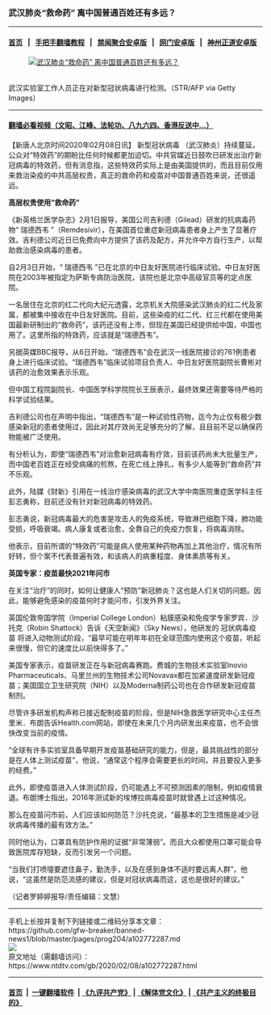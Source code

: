 ### 武汉肺炎“救命药” 离中国普通百姓还有多远？
------------------------

#### [首页](https://github.com/gfw-breaker/banned-news1/blob/master/README.md) &nbsp;&nbsp;|&nbsp;&nbsp; [手把手翻墙教程](https://github.com/gfw-breaker/guides/wiki) &nbsp;&nbsp;|&nbsp;&nbsp; [禁闻聚合安卓版](https://github.com/gfw-breaker/bn-android) &nbsp;&nbsp;|&nbsp;&nbsp; [网门安卓版](https://github.com/oGate2/oGate) &nbsp;&nbsp;|&nbsp;&nbsp; [神州正道安卓版](https://github.com/SzzdOgate/update) 



<div><div class="featured_image">
 <a href="https://i.ntdtv.com/assets/uploads/2020/02/GettyImages-1199129374.jpg" target="_blank">
  <figure>
   <img alt="武汉肺炎“救命药” 离中国普通百姓还有多远？" src="https://i.ntdtv.com/assets/uploads/2020/02/GettyImages-1199129374-800x450.jpg"/>
  </figure><br/>
 </a>
 <span class="caption">
  武汉实验室工作人员正在对新型冠状病毒进行检测。（STR/AFP via Getty Images）
 </span>
</div>
</div><hr/>

#### [翻墙必看视频（文昭、江峰、法轮功、八九六四、香港反送中...）](https://github.com/gfw-breaker/banned-news1/blob/master/pages/link3.md)

<div><div class="post_content" itemprop="articleBody">
 <p>
  【新唐人北京时间2020年02月08日讯】
  <ok href="https://www.ntdtv.com/gb/新型冠状病毒.htm">
   新型冠状病毒
  </ok>
  （武汉肺炎）持续蔓延，公众对“特效药”的期盼比任何时候都更加迫切。中共官媒近日鼓吹已研发出治疗新冠病毒的特效药，但有消息指，这些特效药实际上是由美国提供的，而且目前仅用来救治染疫的中共高层权贵，真正的救命药和疫苗对中国普通百姓来说，还很遥远。
 </p>
 <p>
  <strong>
   高层权贵使用“救命药”
  </strong>
 </p>
 <p>
  《新英格兰医学杂志》2月1日报导，美国公司吉利德（Gilead）研发的抗病毒药物“
  <ok href="https://www.ntdtv.com/gb/瑞德西韦.htm">
   瑞德西韦
  </ok>
  ”（Remdesivir），在美国首位重症新冠病毒患者身上产生了显著疗效。吉利德公司近日已免费向中方提供了该药及配方，并允许中方自行生产，以帮助救治感染病毒的患者。
 </p>
 <p>
  自2月3日开始，“
  <ok href="https://www.ntdtv.com/gb/瑞德西韦.htm">
   瑞德西韦
  </ok>
  ”已在北京的中日友好医院进行临床试验。中日友好医院在2003年被指定为萨斯专病防治医院，该院也是北京中高级官员等的定点医院。
 </p>
 <p>
  一名居住在北京的红二代向大纪元透露，北京机关大院感染武汉肺炎的红二代及家属，都被集中接收在中日友好医院。目前，这些染疫的红二代、红三代都在使用美国最新研制出的“救命药”，该药还没有上市，但现在美国已经提供给中国，中国也用了。这里所指的特效药，应该就是“瑞德西韦”。
 </p>
 <p>
  另据英媒BBC报导，从6日开始，“瑞德西韦”会在武汉一线医院接诊的761例患者身上进行临床试验。“瑞德西韦”临床试验项目负责人、中日友好医院副院长曹彬对该药的治愈效果表示乐观。
 </p>
 <p>
  但中国工程院副院长、中国医学科学院院长王辰表示，最终效果还需要等待严格的科学试验结果。
 </p>
 <p>
  吉利德公司也在声明中指出，“瑞德西韦”是一种试验性药物，迄今为止仅有极少数感染新冠的患者使用过，因此对其疗效尚无足够充分的了解，且目前不足以确保药物能被广泛使用。
 </p>
 <p>
  有分析认为，即使“瑞德西韦”对治愈新冠病毒有疗效，目前该药尚未大批量生产，而中国老百姓正在经受病痛的煎熬，在死亡线上挣扎，有多少人能等到“救命药”并不乐观。
 </p>
 <p>
  此外，陆媒《财新》引用在一线治疗感染病毒的武汉大学中南医院重症医学科主任彭志勇称，目前还没有针对新冠病毒的特效药。
 </p>
 <p>
  彭志勇说，新冠病毒最大的危害是攻击人的免疫系统，导致淋巴细胞下降，肺功能受损，呼吸衰竭。病人康复或者治愈，全靠自己的免疫力恢复，将病毒消除。
 </p>
 <p>
  他表示，目前所谓的“特效药”可能是病人使用某种药物再加上其他治疗，情况有所好转，但个案不代表普遍有效，和该病人的病重程度、身体素质等有关。
 </p>
 <p>
  <strong>
   英国专家：疫苗最快2021年问市
  </strong>
 </p>
 <p>
  在关注“治疗”的同时，如何让健康人“预防”新冠肺炎？这也是人们关切的问题。因此，能够避免感染的疫苗何时才能问市，引发外界关注。
 </p>
 <p>
  英国伦敦帝国学院（Imperial College London）粘膜感染和免疫学专家罗宾．沙托克（Robin Shattock）告诉《天空新闻》（Sky News），他研发的
  <ok href="https://www.ntdtv.com/gb/冠状病毒疫苗.htm">
   冠状病毒疫苗
  </ok>
  将进入动物测试阶段，“最早可能在明年年初在全球范围内使用这个疫苗，听起来很慢，但它的速度比以前快得多了。”
 </p>
 <p>
  美国专家表示，疫苗研发正在与新冠病毒赛跑。费城的生物技术实验室Inovio Pharmaceuticals、马里兰州的生物技术公司Novavax都在加紧速度研发新冠疫苗；美国国立卫生研究院（NIH）以及Moderna制药公司也在合作研发新冠疫苗制剂。
 </p>
 <p>
  尽管许多研发机构声称已接近配制疫苗的阶段，但是NIH急救医学研究中心主任杰里米．布朗告诉Health.com网站，即使在未来几个月内研发出来疫苗，也不会很快改变当前的疫情。
 </p>
 <p>
  “全球有许多实验室具备早期开发疫苗基础研究的能力，但是，最具挑战性的部分是在人体上测试疫苗”，他说，“通常这个程序会需要更长的时间，并且要投入更多的经费。”
 </p>
 <p>
  此外，即使疫苗进入人体测试阶段，仍可能遇上不可预测因素的限制，例如疫情衰退。布朗博士指出，2016年测试新的埃博拉病毒疫苗时就曾遇上过这种情况。
 </p>
 <p>
  那么在疫苗问市前，人们应该如何防范？沙托克说，“最基本的卫生措施是减少冠状病毒传播的最有效方法。”
 </p>
 <p>
  同时他认为，口罩具有防护作用的证据“非常薄弱”。而且大众都使用口罩可能会导致医院库存短缺，反而引发另一个问题。
 </p>
 <p>
  “当我们打喷嚏要遮住鼻子，勤洗手，以及在感到身体不适时要远离人群”，他说，“这虽然是防范流感的建议，但是对冠状病毒而这，这也是很好的建议。”
 </p>
 <p>
  （记者罗婷婷报导/责任编辑：文慧）
 </p>
 <div class="single_ad">
 </div>
</div>
</div>
<hr/>
手机上长按并复制下列链接或二维码分享本文章：<br/>
https://github.com/gfw-breaker/banned-news1/blob/master/pages/prog204/a102772287.md <br/>
<a href='https://github.com/gfw-breaker/banned-news1/blob/master/pages/prog204/a102772287.md'><img src='https://github.com/gfw-breaker/banned-news1/blob/master/pages/prog204/a102772287.md.png'/></a> <br/>
原文地址（需翻墙访问）：https://www.ntdtv.com/gb/2020/02/08/a102772287.html


------------------------
#### [首页](https://github.com/gfw-breaker/banned-news1/blob/master/README.md) &nbsp;|&nbsp; [一键翻墙软件](https://github.com/gfw-breaker/nogfw/blob/master/README.md) &nbsp;| [《九评共产党》](https://github.com/gfw-breaker/9ping.md/blob/master/README.md#九评之一评共产党是什么) | [《解体党文化》](https://github.com/gfw-breaker/jtdwh.md/blob/master/README.md) | [《共产主义的终极目的》](https://github.com/gfw-breaker/gczydzjmd.md/blob/master/README.md)


<img src='http://gfw-breaker.win/banned-news/pages/prog204/a102772287.md' width='0px' height='0px'/>